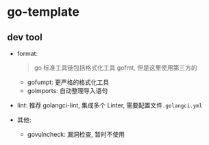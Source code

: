 # go-template

## dev tool

- format:

  > go 标准工具链包括格式化工具 gofmt, 但是这里使用第三方的

  - gofumpt: 更严格的格式化工具
  - goimports: 自动整理导入语句

- lint: 推荐 golangci-lint, 集成多个 Linter, 需要配置文件`.golangci.yml`

- 其他:
  - govulncheck: 漏洞检查, 暂时不使用
